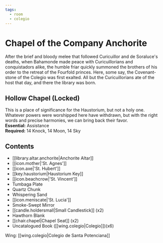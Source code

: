 ```yaml
---
tags:
  - room
  - colegio
---
```

# Chapel of the Company Anchorite  
After the brief and bloody melee that followed Curicuillor and de Soraluce's deaths, when Bahamonde made peace with Curicuillorians and conquistadors alike, the humble friar quickly summoned the brothers of his order to the retreat of the Fourfold princes. Here, some say, the Covenant-stone of the Colegio was first exalted. All but the Curicuillorians ate of the host that day, and there the library was born.  
## Hollow Chapel (Locked)  
This is a place of significance for the Haustorium, but not a holy one. Whatever powers were worshipped here have withdrawn, but with the right words and precise harmonies, we can bring back their favor.  
**Essential:** Assistance  
**Required:** 14 Knock, 14 Moon, 14 Sky  
## Contents  
- [[library.altar.anchorite|Anchorite Altar]]
- [[icon.mother|'St. Agnes']]
- [[icon.axe|'St. Hubert']]  
- [[key.haustorium|Haustorium Key]]  
- [[icon.beachcrow|'St. Vincent']]
- Tumbaga Plate  
- Quartz Chunk  
- Whispering Sand  
- [[icon.meniscate|'St. Lucia']]  
- Smoke-Swept Mirror  
- [[candle.holdersmall|Small Candlestick]] (x2)  
- Hawthorn Blank  
- [[chair.chapel|Chapel Seat]] (x2)  
- Uncatalogued Book ([[wing.colegio|Colegio]])(x6)

Wing: [[wing.colegio|Colegio de Santa Potenciana]]